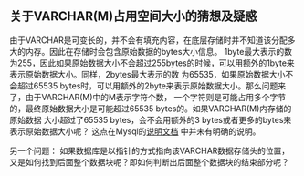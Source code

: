 ## 关于VARCHAR(M)占用空间大小的猜想及疑惑
由于VARCHAR是可变长的，并不会有填充内容，在底层存储时并不知道该分配多大的内存。因此在存储时会包含原始数据的bytes大小信息。
1byte最大表示的数为255，因此如果原始数据大小不会超过255bytes的时候，可以用额外的1byte来表示原始数据大小。同样，2bytes最大表示的数
为65535，如果原始数据大小不会超过65535 bytes时，可以用额外的2byte来表示原始数据大小。那么问题来了，由于VARCHAR(M)中的M表示字符个数，
一个字符则是可能占用多个字节的，最终原始数据大小是可能超过65535 bytes的。如果VARCHAR(M)内存储的原始数据
大小超过了65535 bytes，会不会用额外的3 bytes或者更多的bytes来表示原始数据大小呢？
这点在Mysql的[说明文档](/https://dev.mysql.com/doc/refman/5.7/en/storage-requirements.html#data-types-storage-reqs-strings)
中并未有明确的说明。

另一个问题：
如果数据库是以指针的方式指向该VARCHAR数据存储头的位置，又是如何找到后面整个数据块呢？即如何判断出后面整个数据块的结束部分呢？
